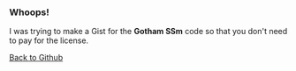 ### Whoops!

I was trying to make a Gist for the ****Gotham SSm**** code so that you don't need to pay for the license.

[Back to Github](https://www.github.com])
